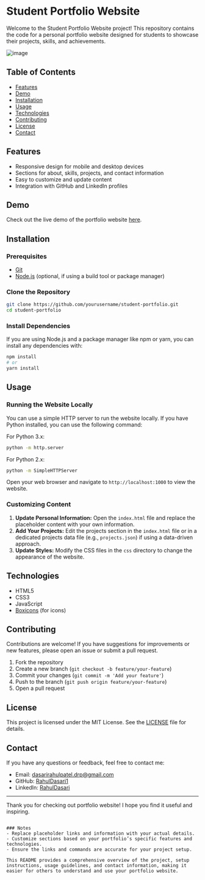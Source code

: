 # Student Portfolio Website

Welcome to the Student Portfolio Website project! This repository contains the code for a personal portfolio website designed for students to showcase their projects, skills, and achievements.

![image](https://github.com/user-attachments/assets/833fa313-b8e9-41d1-aba5-b235858d474f)


## Table of Contents
- [Features](#features)
- [Demo](#demo)
- [Installation](#installation)
- [Usage](#usage)
- [Technologies](#technologies)
- [Contributing](#contributing)
- [License](#license)
- [Contact](#contact)

## Features
- Responsive design for mobile and desktop devices
- Sections for about, skills, projects, and contact information
- Easy to customize and update content
- Integration with GitHub and LinkedIn profiles

## Demo
Check out the live demo of the portfolio website [here](https://akshitasakhare.vercel.app/).

## Installation

### Prerequisites
- [Git](https://git-scm.com/)
- [Node.js](https://nodejs.org/) (optional, if using a build tool or package manager)

### Clone the Repository
```bash
git clone https://github.com/yourusername/student-portfolio.git
cd student-portfolio
```

### Install Dependencies
If you are using Node.js and a package manager like npm or yarn, you can install any dependencies with:
```bash
npm install
# or
yarn install
```

## Usage

### Running the Website Locally
You can use a simple HTTP server to run the website locally. If you have Python installed, you can use the following command:

For Python 3.x:
```bash
python -m http.server
```

For Python 2.x:
```bash
python -m SimpleHTTPServer
```

Open your web browser and navigate to `http://localhost:1000` to view the website.

### Customizing Content
1. **Update Personal Information:** Open the `index.html` file and replace the placeholder content with your own information.
2. **Add Your Projects:** Edit the projects section in the `index.html` file or in a dedicated projects data file (e.g., `projects.json`) if using a data-driven approach.
3. **Update Styles:** Modify the CSS files in the `css` directory to change the appearance of the website.

## Technologies
- HTML5
- CSS3
- JavaScript
- [Boxicons](https://boxicons.com/) (for icons)

## Contributing
Contributions are welcome! If you have suggestions for improvements or new features, please open an issue or submit a pull request.

1. Fork the repository
2. Create a new branch (`git checkout -b feature/your-feature`)
3. Commit your changes (`git commit -m 'Add your feature'`)
4. Push to the branch (`git push origin feature/your-feature`)
5. Open a pull request

## License
This project is licensed under the MIT License. See the [LICENSE](LICENSE) file for details.

## Contact
If you have any questions or feedback, feel free to contact me:

- Email: dasarirahulpatel.drp@gmail.com
- GitHub: [RahulDasari1](https://github.com/RahulDasari1)
- LinkedIn: [RahulDasari](https://www.linkedin.com/in/rahul-dasari-drp/)

---

Thank you for checking out portfolio website! I hope you find it useful and inspiring.
```

### Notes
- Replace placeholder links and information with your actual details.
- Customize sections based on your portfolio’s specific features and technologies.
- Ensure the links and commands are accurate for your project setup.

This README provides a comprehensive overview of the project, setup instructions, usage guidelines, and contact information, making it easier for others to understand and use your portfolio website.
